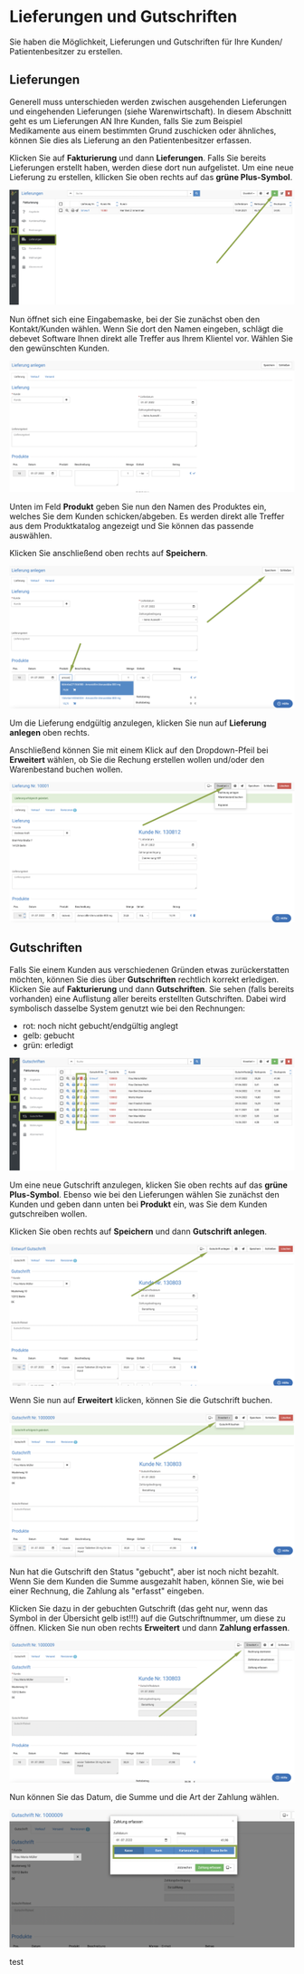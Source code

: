 # Lieferungen und Gutschriften 


Sie haben die Möglichkeit, Lieferungen und Gutschriften für Ihre Kunden/ Patientenbesitzer zu erstellen. 

## Lieferungen 

Generell muss unterschieden werden zwischen ausgehenden Lieferungen und eingehenden Lieferungen (siehe Warenwirtschaft). In diesem Abschnitt
geht es um Lieferungen AN Ihre Kunden, falls Sie zum Beispiel Medikamente aus einem bestimmten Grund zuschicken oder ähnliches,
können Sie dies als Lieferung an den Patientenbesitzer erfassen.   

Klicken Sie auf **Fakturierung** und dann **Lieferungen**. Falls Sie bereits Lieferungen erstellt haben, werden diese dort nun aufgelistet. 
Um eine neue Lieferung zu erstellen, kllicken Sie oben rechts auf das **grüne Plus-Symbol**.   

![](../../static/img/Rechnungen/ausgangslieferung1.png)  

Nun öffnet sich eine Eingabemaske, bei der Sie zunächst oben den Kontakt/Kunden wählen. Wenn Sie dort den Namen eingeben, schlägt 
die debevet Software Ihnen direkt alle Treffer aus Ihrem Klientel vor. Wählen Sie den gewünschten Kunden.   

![](../../static/img/Rechnungen/ausgangslieferung2.png)

Unten im Feld **Produkt** geben Sie nun den Namen des Produktes ein, welches Sie dem Kunden schicken/abgeben. Es werden 
direkt alle Treffer aus dem Produktkatalog angezeigt und Sie können das passende auswählen.  
 
Klicken Sie anschließend oben rechts auf **Speichern**. 

![](../../static/img/Rechnungen/ausgangslieferung3.png)  

Um die Lieferung endgültig anzulegen, klicken Sie nun auf **Lieferung anlegen** oben rechts.  

Anschließend können Sie mit einem Klick auf den Dropdown-Pfeil bei **Erweitert** wählen, ob Sie die Rechung erstellen wollen und/oder 
den Warenbestand buchen wollen.  

![](../../static/img/Rechnungen/ausgangslieferung4.png)  

## Gutschriften  

Falls Sie einem Kunden aus verschiedenen Gründen etwas zurückerstatten möchten, können Sie dies über **Gutschriften** rechtlich korrekt
erledigen. Klicken Sie auf **Fakturierung** und dann **Gutschriften**. Sie sehen (falls bereits vorhanden) eine Auflistung aller bereits
erstellten Gutschriften. Dabei wird symbolisch dasselbe System genutzt wie bei den Rechnungen:  

* rot: noch nicht gebucht/endgültig anglegt
* gelb: gebucht 
* grün: erledigt  

![](../../static/img/Rechnungen/re_gutschrift1.png)  

Um eine neue Gutschrift anzulegen, klicken Sie oben rechts auf das **grüne Plus-Symbol**. Ebenso wie bei den Lieferungen wählen Sie
zunächst den Kunden und geben dann unten bei **Produkt** ein, was Sie dem Kunden gutschreiben wollen. 

Klicken Sie oben rechts auf **Speichern** und dann **Gutschrift anlegen**.  

![](../../static/img/Rechnungen/re_gutschrift2.png)  

Wenn Sie nun auf **Erweitert** klicken, können Sie die Gutschrift buchen.  

![](../../static/img/Rechnungen/re_gutschrift3.png)  

Nun hat die Gutschrift den Status "gebucht", aber ist noch nicht bezahlt. Wenn Sie dem Kunden die Summe ausgezahlt haben, können 
Sie, wie bei einer Rechnung, die Zahlung als "erfasst" eingeben.  

Klicken Sie dazu in der gebuchten Gutschrift (das geht nur, wenn das Symbol in der Übersicht gelb ist!!!) auf die Gutschriftnummer,
um diese zu öffnen. Klicken Sie nun oben rechts **Erweitert** und dann **Zahlung erfassen**.  

![](../../static/img/Rechnungen/re_gutschrift4.png)  

Nun können Sie das Datum, die Summe und die Art der Zahlung wählen.  

![](../../static/img/Rechnungen/re_gutschrift5.png)


test